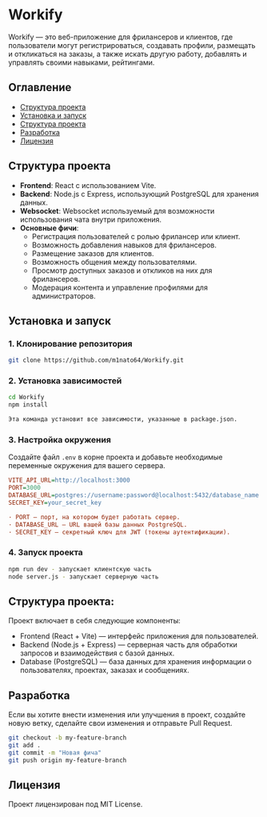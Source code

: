 # Workify

Workify — это веб-приложение для фрилансеров и клиентов, где пользователи могут регистрироваться, создавать профили, размещать и откликаться на заказы, а также искать другую работу, добавлять и управлять своими навыками, рейтингами.

## Оглавление

- [Структура проекта](#структура-проекта)
- [Установка и запуск](#установка-и-запуск)
- [Структура проекта](#структура-проекта-1)
- [Разработка](#разработка)
- [Лицензия](#лицензия)

## Структура проекта

- **Frontend**: React с использованием Vite.
- **Backend**: Node.js с Express, использующий PostgreSQL для хранения данных.
- **Websocket**: Websocket используемый для возможности использования чата внутри приложения.
- **Основные фичи**:
  - Регистрация пользователей с ролью фрилансер или клиент.
  - Возможность добавления навыков для фрилансеров.
  - Размещение заказов для клиентов.
  - Возможность общения между пользователями.
  - Просмотр доступных заказов и откликов на них для фрилансеров.
  - Модерация контента и управление профилями для администраторов.

## Установка и запуск

### 1. Клонирование репозитория

```bash
git clone https://github.com/m1nato64/Workify.git
```

### 2. Установка зависимостей
```bash
cd Workify
npm install

Эта команда установит все зависимости, указанные в package.json.
```

### 3. Настройка окружения
Создайте файл ```.env``` в корне проекта и добавьте необходимые переменные окружения для вашего сервера. 
```ini
VITE_API_URL=http://localhost:3000
PORT=3000
DATABASE_URL=postgres://username:password@localhost:5432/database_name
SECRET_KEY=your_secret_key

· PORT — порт, на котором будет работать сервер.
· DATABASE_URL — URL вашей базы данных PostgreSQL.
· SECRET_KEY — секретный ключ для JWT (токены аутентификации).
```
### 4. Запуск проекта
```bash
npm run dev - запускает клиентскую часть
node server.js - запускает серверную часть
```
## Структура проекта:
Проект включает в себя следующие компоненты:
- Frontend (React + Vite) — интерфейс приложения для пользователей.
- Backend (Node.js + Express) — серверная часть для обработки запросов и взаимодействия с базой данных.
- Database (PostgreSQL) — база данных для хранения информации о пользователях, проектах, заказах и сообщениях.

## Разработка
Если вы хотите внести изменения или улучшения в проект, создайте новую ветку, сделайте свои изменения и отправьте Pull Request.
```bash
git checkout -b my-feature-branch
git add .
git commit -m "Новая фича"
git push origin my-feature-branch
```
## Лицензия
Проект лицензирован под MIT License.
